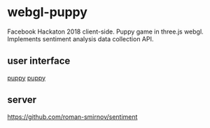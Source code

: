 # webgl-puppy
Facebook Hackaton 2018 client-side. Puppy game in three.js webgl. Implements sentiment analysis data collection API. 

## user interface
[puppy](./puppy1.png)
[puppy](./puppy2.png)

## server 
https://github.com/roman-smirnov/sentiment

